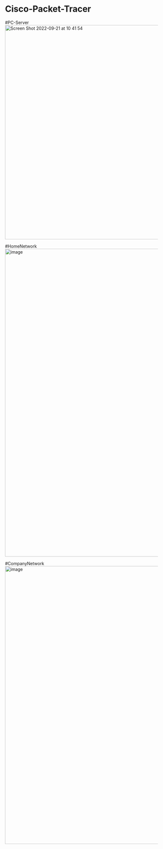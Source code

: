 # Cisco-Packet-Tracer

#PC-Server
<img width="703" alt="Screen Shot 2022-09-21 at 10 41 54" src="https://user-images.githubusercontent.com/65597797/191482839-5cf31940-422a-47aa-a1db-3e91b091391b.png">

#HomeNetwork
<img width="1010" alt="image" src="https://user-images.githubusercontent.com/65597797/191486490-5964d85e-a936-4e1b-aafe-85582ffb04bc.png">

#CompanyNetwork
<img width="912" alt="image" src="https://user-images.githubusercontent.com/65597797/191505247-f59fbcb4-e720-48d6-b358-b56c41bc83e4.png">

